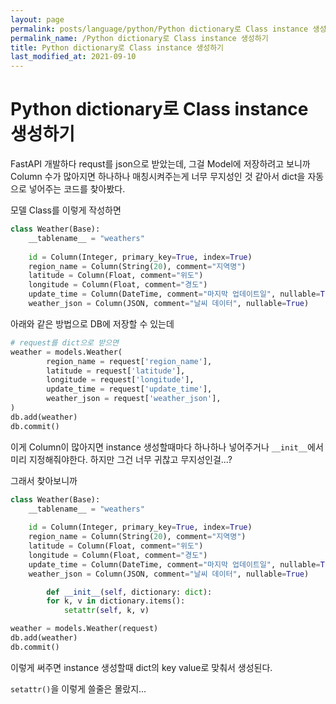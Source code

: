 ```yaml
---
layout: page
permalink: posts/language/python/Python dictionary로 Class instance 생성하기
permalink_name: /Python dictionary로 Class instance 생성하기
title: Python dictionary로 Class instance 생성하기
last_modified_at: 2021-09-10
---
```

# Python dictionary로 Class instance 생성하기

FastAPI 개발하다 requst를 json으로 받았는데, 그걸 Model에 저장하려고 보니까 Column 수가 많아지면 하나하나 매칭시켜주는게 너무 무지성인 것 같아서 dict을 자동으로 넣어주는 코드를 찾아봤다.

모델 Class를 이렇게 작성하면

```python
class Weather(Base):
    __tablename__ = "weathers"
    
    id = Column(Integer, primary_key=True, index=True)
    region_name = Column(String(20), comment="지역명")
    latitude = Column(Float, comment="위도")
    longitude = Column(Float, comment="경도")
    update_time = Column(DateTime, comment="마지막 업데이트일", nullable=True)
    weather_json = Column(JSON, comment="날씨 데이터", nullable=True)
```

아래와 같은 방법으로 DB에 저장할 수 있는데

```python
# request를 dict으로 받으면
weather = models.Weather(
		region_name = request['region_name'],
		latitude = request['latitude'],
		longitude = request['longitude'],
		update_time = request['update_time'],
		weather_json = request['weather_json'],
)
db.add(weather)
db.commit()
```

이게 Column이 많아지면 instance 생성할때마다 하나하나 넣어주거나 `__init__`에서 미리 지정해줘야한다. 하지만 그건 너무 귀찮고 무지성인걸...?

그래서 찾아보니까

```python
class Weather(Base):
    __tablename__ = "weathers"
    
    id = Column(Integer, primary_key=True, index=True)
    region_name = Column(String(20), comment="지역명")
    latitude = Column(Float, comment="위도")
    longitude = Column(Float, comment="경도")
    update_time = Column(DateTime, comment="마지막 업데이트일", nullable=True)
    weather_json = Column(JSON, comment="날씨 데이터", nullable=True)

		def __init__(self, dictionary: dict):
        for k, v in dictionary.items():
            setattr(self, k, v)
```

```python
weather = models.Weather(request)
db.add(weather)
db.commit()
```

이렇게 써주면 instance 생성할때 dict의 key value로 맞춰서 생성된다.

`setattr()`을 이렇게 쓸줄은 몰랐지...